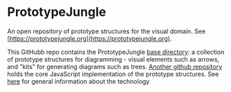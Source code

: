 PrototypeJungle
===============

An open repository of prototype structures for the visual domain. See
[https://prototypejungle.org](https://prototypejungle.org).

This GitHubb repo contains the PrototypeJungle [base directory](https://prototypejungle.org/doc/code.html#codeWork): a collection of prototype structures
for diagramming - visual elements such as arrows, and "kits" for generating diagrams such as trees.
[Another github repository](https://github.com/chrisGoad/prototypetrees) holds
the core JavaScript implementation of the prototype structures.
See [here](https://medium.com/@eutelic/persistence-for-javascripts-prototype-structures-3f339e96d48d) for general information about the technology